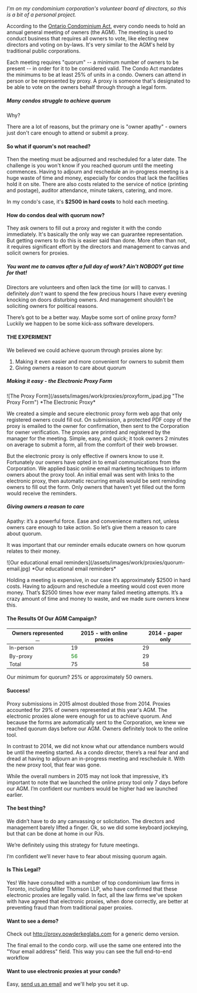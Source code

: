 *I'm on my condominium corporation's volunteer board of directors, so this is a bit of a personal project.*

According to the [Ontario Condominium Act](), every condo needs to hold an annual general meeting of owners (the AGM). The meeting is used to conduct business that requires all owners to vote, like electing new directors and voting on by-laws. It's very similar to the AGM's held by traditional public corporations.  

Each meeting requires "quorum" -- a minimum number of owners to be present -- in order for it to be considered valid. The Condo Act mandates the minimums to be at least 25% of units in a condo. Owners can attend in person or be represented by proxy. A proxy is someone that's designated to be able to vote on the owners behalf through through a legal form.

##### Many condos struggle to achieve quorum
Why?

There are a lot of reasons, but the primary one is "owner apathy" - owners just don't care enough to attend or submit a proxy.

#### So what if quorum's not reached?
Then the meeting must be adjourned and rescheduled for a later date. The challenge is you won't know if you reached quorum until the meeting commences. Having to adjourn and reschedule an in-progress meeting is a huge waste of time and money, especially for condos that lack the facilities hold it on site. There are also costs related to the service of notice (printing and postage), auditor attendance, minute takers, catering, and more.

In my condo's case, it's **$2500 in hard costs** to hold each meeting.

#### How do condos deal with quorum now?
They ask owners to fill out a proxy and register it with the condo immediately. It's basically the only way we can guarantee representation. But getting owners to do this is easier said than done. More often than not, it requires significant effort by the directors and management to canvas and solicit owners for proxies.  

##### *You want me to canvas after a full day of work? Ain't NOBODY got time for that!*
Directors are volunteers and often lack the time (or will) to canvas. I definitely *don't* want to spend the few precious hours I have every evening knocking on doors disturbing owners. And management shouldn’t be soliciting owners for political reasons.

There’s got to be a better way. Maybe some sort of online proxy form? Luckily we happen to be some kick-ass software developers.

#### THE EXPERIMENT
We believed we could achieve quorum through proxies alone by:

1. Making it even easier and more convenient for owners to submit them
2. Giving owners a reason to care about quorum

##### Making it easy - the Electronic Proxy Form
<div class="flex">
![The Proxy Form](/assets/images/work/proxies/proxyform_ipad.jpg "The Proxy Form")
*The Electronic Proxy*
</div>

We created a simple and secure electronic proxy form web app that only registered owners could fill out. On submission, a protected PDF copy of the proxy is emailed to the owner for confirmation, then sent to the Corporation for owner verification. The proxies are printed and registered by the manager for the meeting. Simple, easy, and quick; it took owners 2 minutes on average to submit a form, all from the comfort of their web browser.

But the electronic proxy is only effective if owners know to use it. Fortunately our owners have opted ­in to email communications from the Corporation. We applied basic online email marketing techniques to inform owners about the proxy tool. An initial email was sent with links to the electronic proxy, then automatic recurring emails would be sent reminding owners to fill out the form. Only owners that haven’t yet filled out the form would receive the reminders.

##### Giving owners a reason to care
Apathy: it’s a powerful force. Ease and convenience matters not, unless owners care enough to take action. So let’s give them a reason to care about quorum.

It was important that our reminder emails educate owners on how quorum relates to their money.

<div class="flex">
![Our educational email reminders](/assets/images/work/proxies/quorum-email.jpg)
*Our educational email reminders*
</div>

Holding a meeting is expensive, in our case it’s approximately $2500 in hard costs. Having to adjourn and reschedule a meeting would cost even more money. That’s $2500 times how ever many failed meeting attempts. It’s a crazy amount of time and money to waste, and we made sure owners knew this.

#### The Results Of Our AGM Campaign?
<table class="striped">
  <thead>
    <tr>
        <th data-field="id">Owners represented ...</th>
        <th data-field="2015">2015 - with online proxies</th>
        <th data-field="2014">2014 - paper only</th>
    </tr>
  </thead>
  <tbody>
    <tr><td>In-person</td><td>19</td><td>29</td></tr>
    <tr><td>By-proxy</td><td style="color: green">56</td><td>29</td></tr>
    <tr><td>Total</td><td>75</td><td>58</td></tr>    
  </tbody>
</table>

Our minimum for quorum? 25% or approximately 50 owners.

#### Success!
Proxy submissions in 2015 almost doubled those from 2014.  Proxies accounted for 29% of owners represented at this year's AGM. The electronic proxies alone were enough for us to achieve quorum. And because the forms are automatically sent to the Corporation, we knew we reached quorum days before our AGM. Owners definitely took to the online tool.

In contrast to 2014, we did not know what our attendance numbers would be until the meeting started. As a condo director, there’s a real fear and and dread at having to adjourn an in­-progress meeting and reschedule it. With the new proxy tool, that fear was gone.

While the overall numbers in 2015 may not look that impressive, it’s important to note that we launched the online proxy tool only 7 days before our AGM. I’m confident our numbers would be higher had we launched earlier.


#### The best thing?
We didn’t have to do any canvassing or solicitation. The directors and management barely lifted a finger. Ok, so we did some keyboard jockeying, but that can be done at home in our PJs.

We’re definitely using this strategy for future meetings.

I’m confident we’ll never have to fear about missing quorum again.


#### Is This Legal?
Yes! We have consulted with a number of top condominium law firms in Toronto, including Miller Thomson LLP, who have confirmed that these electronic proxies are legally valid. In fact, all the law firms we've spoken with have agreed that electronic proxies, when done correctly, are better at preventing fraud than from traditional paper proxies.


#### Want to see a demo?
Check out http://proxy.powderkeglabs.com for a generic demo version.

The final email to the condo corp. will use the same one entered into the "Your email address" field. This way you can see the full end-­to-­end workflow

#### Want to use electronic proxies at your condo?
Easy, [send us an email](mailto:kaboom@powderkeglabs.com) and we'll help you set it up.
